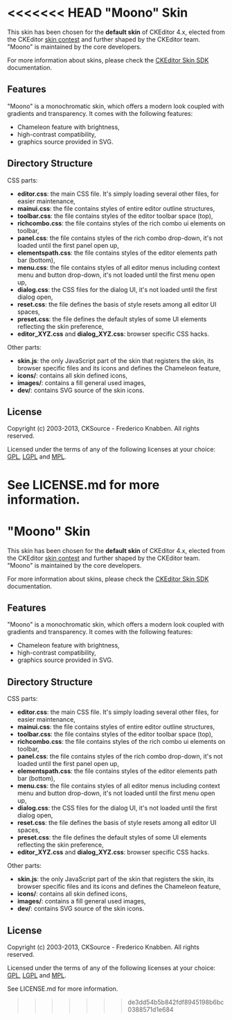 <<<<<<< HEAD
"Moono" Skin
====================

This skin has been chosen for the **default skin** of CKEditor 4.x, elected from the CKEditor
[skin contest](http://ckeditor.com/blog/new_ckeditor_4_skin) and further shaped by
the CKEditor team. "Moono" is maintained by the core developers.

For more information about skins, please check the [CKEditor Skin SDK](http://docs.cksource.com/CKEditor_4.x/Skin_SDK)
documentation.

Features
-------------------
"Moono" is a monochromatic skin, which offers a modern look coupled with gradients and transparency.
It comes with the following features:

- Chameleon feature with brightness,
- high-contrast compatibility,
- graphics source provided in SVG.

Directory Structure
-------------------

CSS parts:
- **editor.css**: the main CSS file. It's simply loading several other files, for easier maintenance,
- **mainui.css**: the file contains styles of entire editor outline structures,
- **toolbar.css**: the file contains styles of the editor toolbar space (top),
- **richcombo.css**: the file contains styles of the rich combo ui elements on toolbar,
- **panel.css**: the file contains styles of the rich combo drop-down, it's not loaded
until the first panel open up,
- **elementspath.css**: the file contains styles of the editor elements path bar (bottom),
- **menu.css**: the file contains styles of all editor menus including context menu and button drop-down,
it's not loaded until the first menu open up,
- **dialog.css**: the CSS files for the dialog UI, it's not loaded until the first dialog open,
- **reset.css**: the file defines the basis of style resets among all editor UI spaces,
- **preset.css**: the file defines the default styles of some UI elements reflecting the skin preference,
- **editor_XYZ.css** and **dialog_XYZ.css**: browser specific CSS hacks.

Other parts:
- **skin.js**: the only JavaScript part of the skin that registers the skin, its browser specific files and its icons and defines the Chameleon feature,
- **icons/**: contains all skin defined icons,
- **images/**: contains a fill general used images,
- **dev/**: contains SVG source of the skin icons.

License
-------

Copyright (c) 2003-2013, CKSource - Frederico Knabben. All rights reserved.

Licensed under the terms of any of the following licenses at your choice: [GPL](http://www.gnu.org/licenses/gpl.html), [LGPL](http://www.gnu.org/licenses/lgpl.html) and [MPL](http://www.mozilla.org/MPL/MPL-1.1.html).

See LICENSE.md for more information.
=======
"Moono" Skin
====================

This skin has been chosen for the **default skin** of CKEditor 4.x, elected from the CKEditor
[skin contest](http://ckeditor.com/blog/new_ckeditor_4_skin) and further shaped by
the CKEditor team. "Moono" is maintained by the core developers.

For more information about skins, please check the [CKEditor Skin SDK](http://docs.cksource.com/CKEditor_4.x/Skin_SDK)
documentation.

Features
-------------------
"Moono" is a monochromatic skin, which offers a modern look coupled with gradients and transparency.
It comes with the following features:

- Chameleon feature with brightness,
- high-contrast compatibility,
- graphics source provided in SVG.

Directory Structure
-------------------

CSS parts:
- **editor.css**: the main CSS file. It's simply loading several other files, for easier maintenance,
- **mainui.css**: the file contains styles of entire editor outline structures,
- **toolbar.css**: the file contains styles of the editor toolbar space (top),
- **richcombo.css**: the file contains styles of the rich combo ui elements on toolbar,
- **panel.css**: the file contains styles of the rich combo drop-down, it's not loaded
until the first panel open up,
- **elementspath.css**: the file contains styles of the editor elements path bar (bottom),
- **menu.css**: the file contains styles of all editor menus including context menu and button drop-down,
it's not loaded until the first menu open up,
- **dialog.css**: the CSS files for the dialog UI, it's not loaded until the first dialog open,
- **reset.css**: the file defines the basis of style resets among all editor UI spaces,
- **preset.css**: the file defines the default styles of some UI elements reflecting the skin preference,
- **editor_XYZ.css** and **dialog_XYZ.css**: browser specific CSS hacks.

Other parts:
- **skin.js**: the only JavaScript part of the skin that registers the skin, its browser specific files and its icons and defines the Chameleon feature,
- **icons/**: contains all skin defined icons,
- **images/**: contains a fill general used images,
- **dev/**: contains SVG source of the skin icons.

License
-------

Copyright (c) 2003-2013, CKSource - Frederico Knabben. All rights reserved.

Licensed under the terms of any of the following licenses at your choice: [GPL](http://www.gnu.org/licenses/gpl.html), [LGPL](http://www.gnu.org/licenses/lgpl.html) and [MPL](http://www.mozilla.org/MPL/MPL-1.1.html).

See LICENSE.md for more information.
>>>>>>> de3dd54b5b842fdf8945198b6bc0388571d1e684
